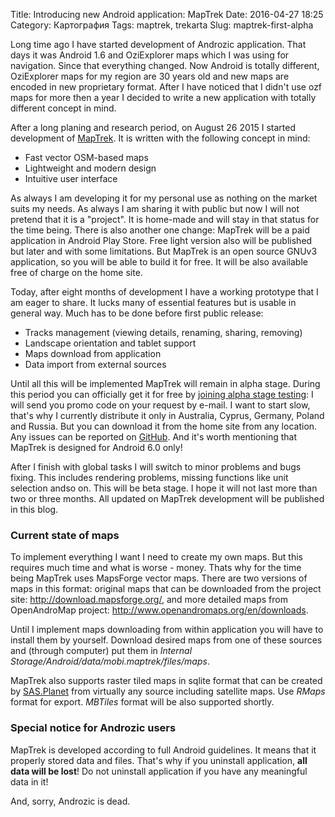Title: Introducing new Android application: MapTrek
Date: 2016-04-27 18:25
Category: Картография
Tags: maptrek, trekarta
Slug: maptrek-first-alpha

Long time ago I have started development of Androzic application. That days it was Android 1.6 and OziExplorer maps which I was using for navigation. Since that everything changed. Now Android is totally different, OziExplorer maps for my region are 30 years old and new maps are encoded in new proprietary format. After I have noticed that I didn't use ozf maps for more then a year I decided to write a new application with totally different concept in mind.

After a long planing and research  period, on August 26 2015 I started development of [MapTrek](http://maptrek.mobi/). It is written with the following concept in mind:

* Fast vector OSM-based maps
* Lightweight and modern design
* Intuitive user interface

As always I am developing it for my personal use as nothing on the market suits my needs. As always I am sharing it with public but now I will not pretend that it is a "project". It is home-made and will stay in that status for the time being. There is also another one change: MapTrek will be a paid application in Android Play Store. Free light version also will be published but later and with some limitations. But MapTrek is an open source GNUv3 application, so you will be able to build it for free. It will be also available free of charge on the home site.

Today, after eight months of development I have a working prototype that I am eager to share. It lucks many of essential features but is usable in general way. Much has to be done before first public release:

* Tracks management (viewing details, renaming, sharing, removing)
* Landscape orientation and tablet support
* Maps download from application
* Data import from external sources

Until all this will be implemented MapTrek will remain in alpha stage. During this period you can officially get it for free by [joining alpha stage testing](https://play.google.com/apps/testing/mobi.maptrek): I will send you promo code on your request by e-mail. I want to start slow, that's why I currently distribute it only in Australia, Cyprus, Germany, Poland and Russia. But you can download it from the home site from any location. Any issues can be reported on [GitHub](https://github.com/andreynovikov/maptrek/issues). And it's worth mentioning that MapTrek is designed for Android 6.0 only!

After I finish with global tasks I will switch to minor problems and bugs fixing. This includes rendering problems, missing functions like unit selection andso on. This will be beta stage. I hope it will not last more than two or three months. All updated on MapTrek development will be published in this blog.

### Current state of maps

To implement everything I want I need to create my own maps. But this requires much time and what is worse - money. Thats why for the time being MapTrek uses MapsForge vector maps. There are two versions of maps in this format: original maps that can be downloaded from the project site: <http://download.mapsforge.org/>, and more detailed maps from OpenAndroMap project: <http://www.openandromaps.org/en/downloads>.

Until I implement maps downloading from within application you will have to install them by yourself. Download desired maps from one of these sources and (through computer) put them in _Internal Storage/Android/data/mobi.maptrek/files/maps_.

MapTrek also supports raster tiled maps in sqlite format that can be created by [SAS.Planet](http://www.sasgis.org/sasplaneta/) from virtually any source including satellite maps. Use _RMaps_ format for export. _MBTiles_ format will be also supported shortly.

### Special notice for Androzic users

MapTrek is developed according to full Android guidelines. It means that it properly stored data and files. That's why if you uninstall application, __all data will be lost__! Do not uninstall application if you have any meaningful data in it!

And, sorry, Androzic is dead.
